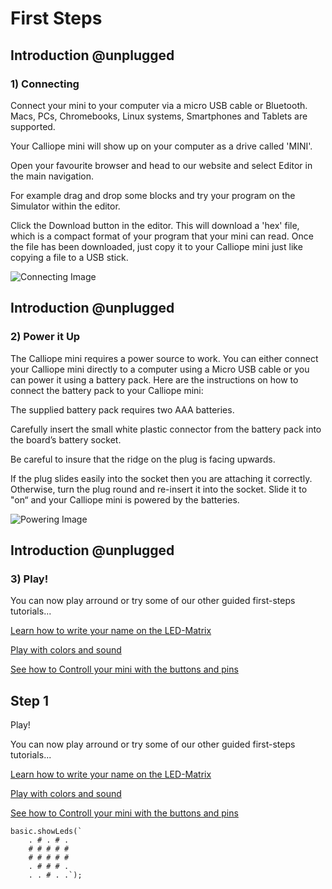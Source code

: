 # First Steps

## Introduction @unplugged

### 1) Connecting

Connect your mini to your computer via a micro USB cable or Bluetooth. Macs, PCs, Chromebooks, Linux systems, Smartphones and Tablets are supported.

Your Calliope mini will show up on your computer as a drive called 'MINI'.

Open your favourite browser and head to our website and select Editor in the main navigation.

For example drag and drop some blocks and try your program on the Simulator within the editor.

Click the Download button in the editor. This will download a 'hex' file, which is a compact format of your program that your mini can read. Once the file has been downloaded, just copy it to your Calliope mini just like copying a file to a USB stick.

![Connecting Image](/calliope/firststeps/connecting.jpg)


## Introduction @unplugged

### 2) Power it Up

The Calliope mini requires a power source to work. You can either connect your Calliope mini directly to a computer using a Micro USB cable or you can power it using a battery pack.
Here are the instructions on how to connect the battery pack to your Calliope mini:

The supplied battery pack requires two AAA batteries.

Carefully insert the small white plastic connector from the battery pack into the board’s battery socket.

Be careful to insure that the ridge on the plug is facing upwards.

If the plug slides easily into the socket then you are attaching it correctly. Otherwise, turn the plug round and re-insert it into the socket. Slide it to "on“ and your Calliope mini is powered by the batteries.

![Powering Image](/calliope/firststeps/powerItUp.png)


## Introduction @unplugged

### 3) Play!

You can now play arround or try some of our other guided first-steps tutorials...

[Learn how to write your name on the LED-Matrix](#tutorial:/calliope/firststeps/5x5LED)

[Play with colors and sound](#tutorial:/calliope/firststeps/Output)

[See how to Controll your mini with the buttons and pins](#tutorial:/calliope/firststeps/Inputs)


## Step 1

Play!

You can now play arround or try some of our other guided first-steps tutorials...

[Learn how to write your name on the LED-Matrix](#tutorial:/calliope/firststeps/5x5LED)

[Play with colors and sound](#tutorial:/calliope/firststeps/Output)

[See how to Controll your mini with the buttons and pins](#tutorial:/calliope/firststeps/Inputs)

```blocks
basic.showLeds(`
    . # . # .
    # # # # #
    # # # # #
    . # # # .
    . . # . .`);
```